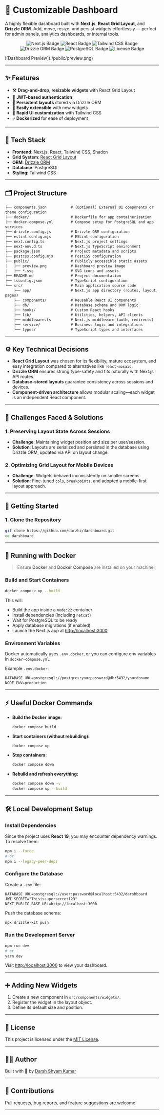 # 🧩 Customizable Dashboard

A highly flexible dashboard built with **Next.js**, **React Grid Layout**, and **Drizzle ORM**. Add, move, resize, and persist widgets effortlessly — perfect for admin panels, analytics dashboards, or internal tools.
<p align="center"> <img src="https://img.shields.io/badge/Next.js-13+-000?logo=next.js&logoColor=white" alt="Next.js Badge" /> <img src="https://img.shields.io/badge/React-19-61DAFB?logo=react&logoColor=black" alt="React Badge" /> <img src="https://img.shields.io/badge/Tailwind_CSS-2dd4bf?logo=tailwindcss&logoColor=white" alt="Tailwind CSS Badge" /> <img src="https://img.shields.io/badge/Drizzle%20ORM-ff9900?logo=sequelize&logoColor=white" alt="Drizzle ORM Badge" /> <img src="https://img.shields.io/badge/PostgreSQL-4169e1?logo=postgresql&logoColor=white" alt="PostgreSQL Badge" /> <img src="https://img.shields.io/github/license/darzhz/darshboard?style=flat-square" alt="License Badge" /> </p>
![Dashboard Preview](./public/preview.png)

---

## ✨ Features

- 🛠 **Drag-and-drop, resizable widgets** with React Grid Layout
- 🔐 **JWT-based authentication**
- 💾 **Persistent layouts** stored via Drizzle ORM
- 🔌 **Easily extensible** with new widgets
- 🎨 **Rapid UI customization** with Tailwind CSS
- ⚡ **Dockerized** for ease of deployment

---

## 🧰 Tech Stack

- **Frontend**: Next.js, React, Tailwind CSS, Shadcn
- **Grid System**: [React Grid Layout](https://github.com/react-grid-layout/react-grid-layout)
- **ORM**: [Drizzle ORM](https://orm.drizzle.team)
- **Database**: PostgreSQL
- **Styling**: Tailwind CSS

---

## 🗂 Project Structure

```plaintext
├── components.json           # (Optional) External UI components or theme configuration
├── docker/                   # Dockerfile for app containerization
├── docker-compose.yml        # Compose setup for PostgreSQL and app services
├── drizzle.config.js         # Drizzle ORM configuration
├── eslint.config.mjs         # ESLint configuration
├── next.config.ts            # Next.js project settings
├── next-env.d.ts             # Next.js TypeScript environment
├── package.json              # Project metadata and scripts
├── postcss.config.mjs        # PostCSS configuration
├── public/                   # Publicly accessible static assets
│   ├── preview.png           # Dashboard preview image
│   ├── *.svg                 # SVG icons and assets
├── README.md                 # Project documentation
├── tsconfig.json             # TypeScript configuration
└── src/                      # Main application source code
    ├── app/                  # Next.js app directory (routes, layout, pages)
    ├── components/           # Reusable React UI components
    ├── db/                   # Database schema and ORM logic
    ├── hooks/                # Custom React hooks
    ├── lib/                  # Utilities, helpers, API clients
    ├── middleware.ts         # Next.js middleware (auth, redirects)
    ├── service/              # Business logic and integrations
    └── types/                # TypeScript types and interfaces
```

---

## ⚙️ Key Technical Decisions

- **React Grid Layout** was chosen for its flexibility, mature ecosystem, and easy integration compared to alternatives like `react-mosaic`.
- **Drizzle ORM** ensures strong type-safety and fits naturally with Next.js API routes.
- **Database-stored layouts** guarantee consistency across sessions and devices.
- **Component-driven architecture** allows modular scaling—each widget is an independent React component.

---

## 🧩 Challenges Faced & Solutions

### 1. Preserving Layout State Across Sessions
- **Challenge**: Maintaining widget position and size per user/session.
- **Solution**: Layouts are serialized and persisted in the database using Drizzle ORM, updated via API on layout change.

### 2. Optimizing Grid Layout for Mobile Devices
- **Challenge**: Widgets behaved inconsistently on smaller screens.
- **Solution**: Fine-tuned `cols`, `breakpoints`, and adopted a mobile-first layout approach.

---

## 🚀 Getting Started

### 1. Clone the Repository

```bash
git clone https://github.com/darzhz/darshboard.git
cd darshboard
```

---

## 🐳 Running with Docker

> Ensure **Docker** and **Docker Compose** are installed on your machine!

### Build and Start Containers

```bash
docker compose up --build
```

This will:
- Build the app inside a `node:22` container
- Install dependencies (including `netcat`)
- Wait for PostgreSQL to be ready
- Apply database migrations (if enabled)
- Launch the Next.js app at [http://localhost:3000](http://localhost:3000)

### Environment Variables

Docker automatically uses `.env.docker`, or you can configure env variables in `docker-compose.yml`.

Example `.env.docker`:

```plaintext
DATABASE_URL=postgresql://postgres:yourpassword@db:5432/yourdbname
NODE_ENV=production
```

---

## ⚡ Useful Docker Commands

- **Build the Docker image:**

  ```bash
  docker compose build
  ```

- **Start containers (without rebuilding):**

  ```bash
  docker compose up
  ```

- **Stop containers:**

  ```bash
  docker compose down
  ```

- **Rebuild and refresh everything:**

  ```bash
  docker compose down -v
  docker compose up --build
  ```

---

## 🛠️ Local Development Setup

### Install Dependencies

Since the project uses **React 19**, you may encounter dependency warnings. To resolve them:

```bash
npm i --force
# or
npm i --legacy-peer-deps
```

### Configure the Database

Create a `.env` file:

```env
DATABASE_URL=postgresql://user:password@localhost:5432/darshboard
JWT_SECRET="Thisissupersecret123"
NEXT_PUBLIC_BASE_URL=http://localhost:3000
```

Push the database schema:

```bash
npx drizzle-kit push
```

### Run the Development Server

```bash
npm run dev
# or
yarn dev
```

Visit [http://localhost:3000](http://localhost:3000) to view your dashboard.

---

## ➕ Adding New Widgets

1. Create a new component in `src/components/widgets/`.
2. Register the widget in the layout object.
3. Define its default size and position.

---

## 📄 License

This project is licensed under the [MIT License](LICENSE).

---

## 🙋‍♀️ Author

Built with 💙 by [Darsh Shyam Kumar](https://github.com/darzhz)

---

## 🤝 Contributions

Pull requests, bug reports, and feature suggestions are welcome!

---